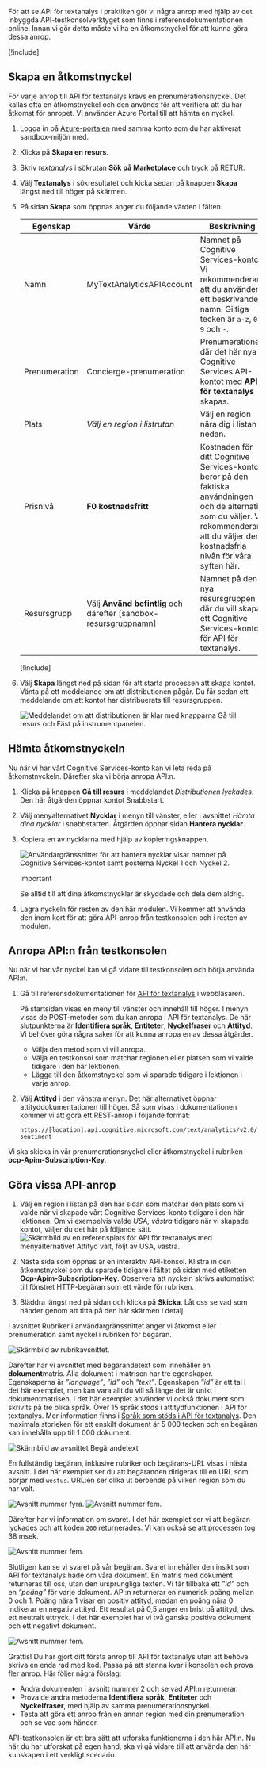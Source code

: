 För att se API för textanalys i praktiken gör vi några anrop med hjälp av det inbyggda API-testkonsolverktyget som finns i referensdokumentationen online. Innan vi gör detta måste vi ha en åtkomstnyckel för att kunna göra dessa anrop.

[!include[](../../../includes/azure-sandbox-activate.md)]

## <a name="create-an-access-key"></a>Skapa en åtkomstnyckel

För varje anrop till API för textanalys krävs en prenumerationsnyckel. Det kallas ofta en åtkomstnyckel och den används för att verifiera att du har åtkomst för anropet. Vi använder Azure Portal till att hämta en nyckel.

1. Logga in på [Azure-portalen](https://portal.azure.com/learn.docs.microsoft.com?azure-portal=true) med samma konto som du har aktiverat sandbox-miljön med.

1. Klicka på **Skapa en resurs**.

1. Skriv *textanalys* i sökrutan **Sök på Marketplace** och tryck på RETUR.

1. Välj **Textanalys** i sökresultatet och kicka sedan på knappen **Skapa** längst ned till höger på skärmen.

1. På sidan **Skapa** som öppnas anger du följande värden i fälten.

    |Egenskap  | Värde  | Beskrivning  |
    |---------|---------|---------|
    |Namn     |    MyTextAnalyticsAPIAccount     |  Namnet på Cognitive Services-kontot. Vi rekommenderar att du använder ett beskrivande namn. Giltiga tecken är `a-z`, `0-9` och `-`.    |
    |Prenumeration     |  Concierge-prenumeration    |   Prenumerationen där det här nya Cognitive Services API-kontot med **API för textanalys** skapas.      |
    |Plats     |  *Välj en region i listrutan*       |  Välj en region nära dig i listan nedan. |
    |Prisnivå     | **F0 kostnadsfritt**     |   Kostnaden för ditt Cognitive Services-konto beror på den faktiska användningen och de alternativ som du väljer. Vi rekommenderar att du väljer den kostnadsfria nivån för våra syften här.      |
    |Resursgrupp     |  Välj **Använd befintlig** och därefter <rgn>[sandbox-resursgruppnamn]</rgn>       |  Namnet på den nya resursgruppen där du vill skapa ett Cognitive Services-konto för API för textanalys.       |

    [!include[](../../../includes/azure-sandbox-regions-first-mention-note-friendly.md)]


1. Välj **Skapa** längst ned på sidan för att starta processen att skapa kontot. Vänta på ett meddelande om att distributionen pågår. Du får sedan ett meddelande om att kontot har distribuerats till resursgruppen.

    ![Meddelandet om att distributionen är klar med knapparna Gå till resurs och Fäst på instrumentpanelen.](../media/deploy-resource-group-success.PNG)

## <a name="get-the-access-key"></a>Hämta åtkomstnyckeln

Nu när vi har vårt Cognitive Services-konto kan vi leta reda på åtkomstnyckeln. Därefter ska vi börja anropa API:n.

1. Klicka på knappen **Gå till resurs** i meddelandet *Distributionen lyckades*. Den här åtgärden öppnar kontot Snabbstart.

1. Välj menyalternativet **Nycklar** i menyn till vänster, eller i avsnittet *Hämta dina nycklar* i snabbstarten. Åtgärden öppnar sidan **Hantera nycklar**.

1. Kopiera en av nycklarna med hjälp av kopieringsknappen.

    ![Användargränssnittet för att hantera nycklar visar namnet på Cognitive Services-kontot samt posterna Nyckel 1 och Nyckel 2.](../media/manage-keys.PNG)

    > [!IMPORTANT]
    > Se alltid till att dina åtkomstnycklar är skyddade och dela dem aldrig.

1. Lagra nyckeln för resten av den här modulen. Vi kommer att använda den inom kort för att göra API-anrop från testkonsolen och i resten av modulen.

## <a name="call-the-api-from-the-testing-console"></a>Anropa API:n från testkonsolen

Nu när vi har vår nyckel kan vi gå vidare till testkonsolen och börja använda API:n.

1. Gå till referensdokumentationen för [API för textanalys](https://westus.dev.cognitive.microsoft.com/docs/services/TextAnalytics.V2.0/operations/56f30ceeeda5650db055a3c7?azure-portal=true) i webbläsaren.

    På startsidan visas en meny till vänster och innehåll till höger. I menyn visas de POST-metoder som du kan anropa i API för textanalys. De här slutpunkterna är **Identifiera språk**, **Entiteter**, **Nyckelfraser** och **Attityd**. Vi behöver göra några saker för att kunna anropa en av dessa åtgärder.

    - Välja den metod som vi vill anropa.
    - Välja en testkonsol som matchar regionen eller platsen som vi valde tidigare i den här lektionen.
    - Lägga till den åtkomstnyckel som vi sparade tidigare i lektionen i varje anrop.

1. Välj **Attityd** i den vänstra menyn. Det här alternativet öppnar attityddokumentationen till höger. Så som visas i dokumentationen kommer vi att göra ett REST-anrop i följande format:

    `https://[location].api.cognitive.microsoft.com/text/analytics/v2.0/sentiment`

Vi ska skicka in vår prenumerationsnyckel eller åtkomstnyckel i rubriken **ocp-Apim-Subscription-Key**.

## <a name="make-some-api-calls"></a>Göra vissa API-anrop

1. Välj en region i listan på den här sidan som matchar den plats som vi valde när vi skapade vårt Cognitive Services-konto tidigare i den här lektionen. Om vi exempelvis valde *USA, västra* tidigare när vi skapade kontot, väljer du det här på följande sätt.
    ![Skärmbild av en referensplats för API för textanalys med menyalternativet Attityd valt, följt av USA, västra.](../media/select-testing-console-region.png)

1. Nästa sida som öppnas är en interaktiv API-konsol. Klistra in den åtkomstnyckel som du sparade tidigare i fältet på sidan med etiketten **Ocp-Apim-Subscription-Key**. Observera att nyckeln skrivs automatiskt till fönstret HTTP-begäran som ett värde för rubriken.

1. Bläddra längst ned på sidan och klicka på **Skicka**. Låt oss se vad som händer genom att titta på den här skärmen i detalj.

I avsnittet Rubriker i användargränssnittet anger vi åtkomst eller prenumeration samt nyckel i rubriken för begäran.

![Skärmbild av rubrikavsnittet.](../media/2-marker.PNG)

Därefter har vi avsnittet med begärandetext som innehåller en **dokument**matris. Alla dokument i matrisen har tre egenskaper. Egenskaperna är *”language”*, *”id”* och *”text”*. Egenskapen *”id”* är ett tal i det här exemplet, men kan vara allt du vill så länge det är unikt i dokumentmatrisen. I det här exemplet använder vi också dokument som skrivits på tre olika språk. Över 15 språk stöds i attitydfunktionen i API för textanalys. Mer information finns i [Språk som stöds i API för textanalys](https://docs.microsoft.com//azure/cognitive-services/text-analytics/text-analytics-supported-languages). Den maximala storleken för ett enskilt dokument är 5 000 tecken och en begäran kan innehålla upp till 1 000 dokument.

![Skärmbild av avsnittet Begärandetext](../media/3-marker.PNG)

En fullständig begäran, inklusive rubriker och begärans-URL visas i nästa avsnitt. I det här exemplet ser du att begäranden dirigeras till en URL som börjar med `westus`. URL:en ser olika ut beroende på vilken region som du har valt.

![Avsnitt nummer fyra.](../media/4-marker.PNG)
![Avsnitt nummer fem.](../media/5-marker.PNG)

Därefter har vi information om svaret. I det här exemplet ser vi att begäran lyckades och att koden `200` returnerades. Vi kan också se att processen tog 38 msek.

![Avsnitt nummer fem.](../media/6-marker.PNG)

Slutligen kan se vi svaret på vår begäran. Svaret innehåller den insikt som API för textanalys hade om våra dokument. En matris med dokument returneras till oss, utan den ursprungliga texten. Vi får tillbaka ett *”id”* och en *”poäng”* för varje dokument. API:n returnerar en numerisk poäng mellan 0 och 1. Poäng nära 1 visar en positiv attityd, medan en poäng nära 0 indikerar en negativ attityd. Ett resultat på 0,5 anger en brist på attityd, dvs. ett neutralt uttryck. I det här exemplet har vi två ganska positiva dokument och ett negativt dokument.

![Avsnitt nummer fem.](../media/7-marker.PNG)

Grattis! Du har gjort ditt första anrop till API för textanalys utan att behöva skriva en enda rad med kod. Passa på att stanna kvar i konsolen och prova fler anrop. Här följer några förslag:

- Ändra dokumenten i avsnitt nummer 2 och se vad API:n returnerar.
- Prova de andra metoderna **Identifiera språk**, **Entiteter** och **Nyckelfraser**, med hjälp av samma prenumerationsnyckel.
- Testa att göra ett anrop från en annan region med din prenumeration och se vad som händer.

API-testkonsolen är ett bra sätt att utforska funktionerna i den här API:n. Nu när du har utforskat på egen hand, ska vi gå vidare till att använda den här kunskapen i ett verkligt scenario.